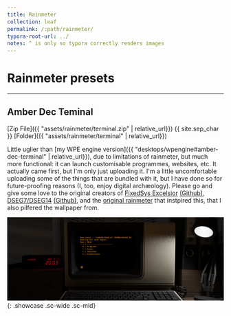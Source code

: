 ```yaml
---
title: Rainmeter
collection: leaf
permalink: /:path/rainmeter/
typora-root-url: ../
notes: ^ is only so typora correctly renders images
---
```


# Rainmeter presets

---

## Amber Dec Teminal

[Zip File]({{ "assets/rainmeter/terminal.zip" | relative_url}}) {{ site.sep_char }} [Folder]({{ "assets/rainmeter/terminal" | relative_url}})

Little uglier than [my WPE engine version]({{ "desktops/wpengine#amber-dec-terminal" | relative_url}}), due to limitations of rainmeter, but much more functional: it can launch customisable programmes, websites, etc. It actually came first, but I'm only just uploading it. I'm a little uncomfortable uploading some of the things that are bundled with it, but I have done so for future-proofing reasons (I, too, enjoy digital archæology). Please go and give some love to the original creators of [FixedSys Excelsior](http://www.fixedsysexcelsior.com/) [(Github)](https://github.com/kika/fixedsys), [DSEG7/DSEG14](https://www.keshikan.net/fonts-e.html) [(Github)](https://github.com/keshikan/DSEG), and the [original rainmeter](https://www.deviantart.com/maxcorpindustries/art/Vintage-Terminal-1-0-for-rainmeter-831562992) that instpired this, that I also pilfered the wallpaper from.

![Amber Dec Terminal Preview](/assets/images/desktops/rainmeter/amber-terminal.png){: .showcase .sc-wide .sc-mid}

